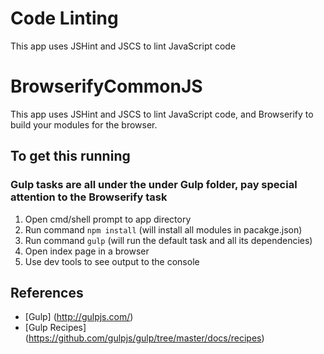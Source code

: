# Code Linting
This app uses JSHint and JSCS to lint JavaScript code

# BrowserifyCommonJS
This app uses JSHint and JSCS to lint JavaScript code, and Browserify to build your modules for the browser.

## To get this running
### Gulp tasks are all under the under Gulp folder, pay special attention to the Browserify task
1. Open cmd/shell prompt to app directory
2. Run command ```npm install``` (will install all modules in pacakge.json)
3. Run command ```gulp``` (will run the default task and all its dependencies)
4. Open index page in a browser
5. Use dev tools to see output to the console


## References
* [Gulp] (http://gulpjs.com/)
* [Gulp Recipes] (https://github.com/gulpjs/gulp/tree/master/docs/recipes)
